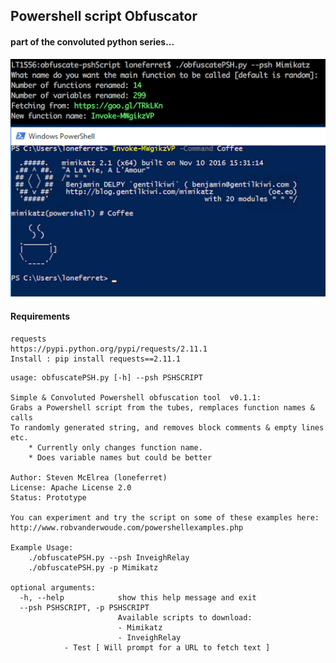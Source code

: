 ## Powershell script Obfuscator
#### part of the convoluted python series...
![Screenie](https://github.com/loneferret/cheapObfuscator/blob/master/screenie.png)

#### Requirements
```
requests
https://pypi.python.org/pypi/requests/2.11.1
Install : pip install requests==2.11.1
```

```
usage: obfuscatePSH.py [-h] --psh PSHSCRIPT

Simple & Convoluted Powershell obfuscation tool  v0.1.1:
Grabs a Powershell script from the tubes, remplaces function names & calls
To randomly generated string, and removes block comments & empty lines etc.
	* Currently only changes function name.
	* Does variable names but could be better

Author: Steven McElrea (loneferret)
License: Apache License 2.0
Status: Prototype

You can experiment and try the script on some of these examples here:
http://www.robvanderwoude.com/powershellexamples.php

Example Usage:
	./obfuscatePSH.py --psh InveighRelay
	./obfuscatePSH.py -p Mimikatz

optional arguments:
  -h, --help            show this help message and exit
  --psh PSHSCRIPT, -p PSHSCRIPT
                        Available scripts to download:
                        - Mimikatz
                        - InveighRelay
			- Test [ Will prompt for a URL to fetch text ]

```
